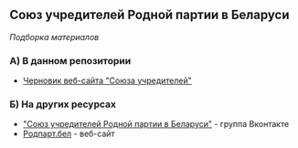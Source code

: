 ## Союз учредителей Родной партии в Беларуси
*Подборка материалов*

### А) В данном репозитории
* [Черновик веб-сайта "Союза учредителей"](website-chernovik.md)

### Б) На других ресурсах
* ["Союз учредителей Родной партии в Беларуси"](https://vk.com/rodpart_belarus) - группа Вконтакте
* [Родпарт.бел](http://родпарт.бел/) - веб-сайт
